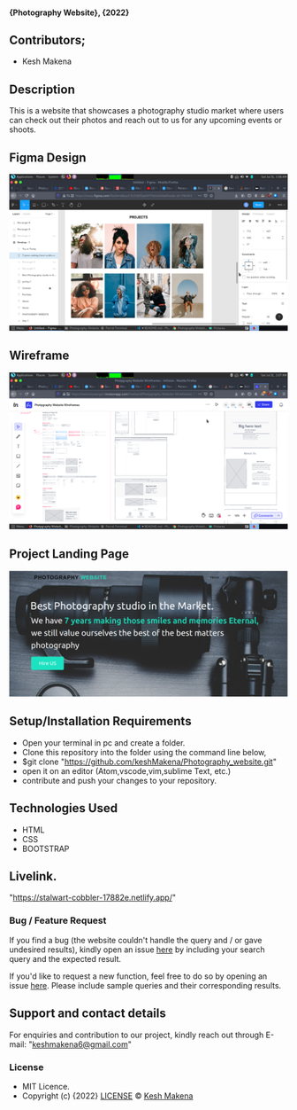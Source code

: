 #### {Photography Website}, {2022}
## Contributors;
 * Kesh Makena
## Description
This is a website that showcases a photography studio market where users can check out their photos and reach out to us for any upcoming events or shoots.
## Figma Design 
![Image description](https://github.com/keshMakena/Photography_website/blob/main/images/Screenshot%20at%202021-07-31%2001-58-29.png)

## Wireframe
 ![Image description](https://github.com/keshMakena/Photography_website/blob/main/images/Screenshot%20at%202021-07-31%2002-07-13.png)
## Project Landing Page
![Image description](https://github.com/keshMakena/Photography_website/blob/main/images/Screenshot%20at%202021-07-31%2005-46-22.png) 
## Setup/Installation Requirements
* Open your terminal in pc and create a folder.
* Clone this repository into the folder using the command line below,
* $git clone "https://github.com/keshMakena/Photography_website.git"
* open it on an editor (Atom,vscode,vim,sublime Text, etc.)
* contribute and push your changes to your repository.
## Technologies Used
* HTML
* CSS
* BOOTSTRAP
## Livelink.
"https://stalwart-cobbler-17882e.netlify.app/"
### Bug / Feature Request

If you find a bug (the website couldn't handle the query and / or gave undesired results), kindly open an issue [here](https://github.com/keshMakena/Photography_website/issues) by including your search query and the expected result.

If you'd like to request a new function, feel free to do so by opening an issue [here](https://github.com/keshMakena/Photography_website/issues). Please include sample queries and their corresponding results.
## Support and contact details
For enquiries and contribution to our project, kindly reach out through E-mail: "keshmakena6@gmail.com"
### License
* MIT Licence.
* Copyright (c) {2022} [LICENSE](https://github.com/keshMakena/Photography_website/blob/main/LICENSE.md) © [Kesh Makena ](https://github.com/keshMakena)